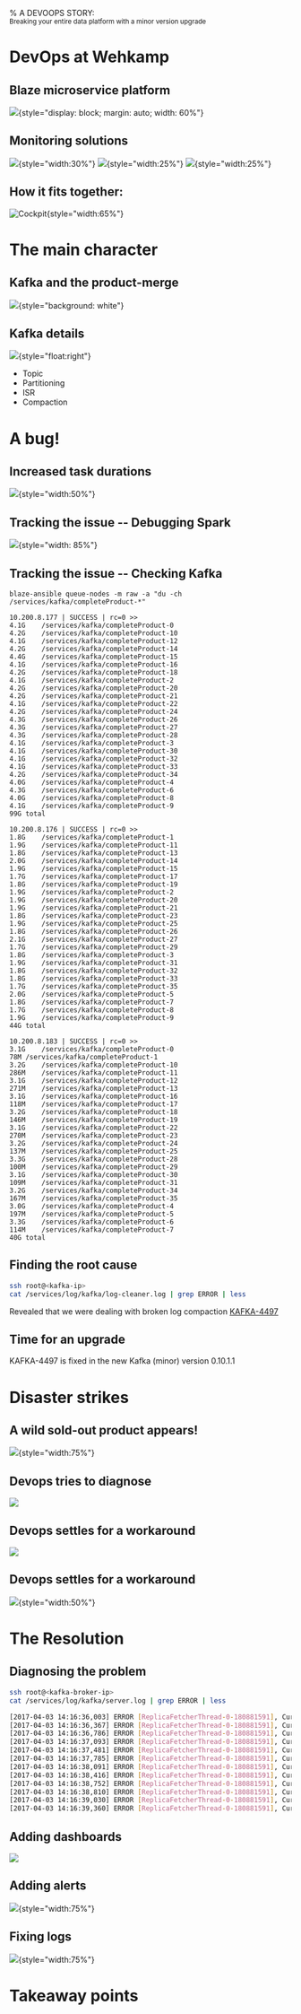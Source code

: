% A DEVOOPS STORY: <br> <small> Breaking your entire data platform with a minor version upgrade </small>

# DevOps at Wehkamp
## Blaze microservice platform
![](img/devoops/stack.png){style="display: block; margin: auto; width: 60%"}

## Monitoring solutions
![](img/devoops/efk.png){style="width:30%"}
![](img/devoops/grafana.jpg){style="width:25%"}
![](img/devoops/prometheus.jpg){style="width:25%"}

## How it fits together:
![[Cockpit](https://cockpit.nl.wehkamp.blaze.ps/#/?_k=hu8lbi)](img/devoops/cockpit.png){style="width:65%"}

# The main character
## Kafka and the product-merge
![](img/devoops/data-flow.png){style="background: white"}

## Kafka details
![](img/devoops/topic.png){style="float:right"}

- Topic
- Partitioning
- ISR
- Compaction

# A bug!
## Increased task durations
![](img/devoops/airflow.png){style="width:50%"}

## Tracking the issue -- Debugging Spark
![](img/devoops/spark.png){style="width: 85%"}

## Tracking the issue -- Checking Kafka
```
blaze-ansible queue-nodes -m raw -a "du -ch /services/kafka/completeProduct-*"

10.200.8.177 | SUCCESS | rc=0 >>
4.1G    /services/kafka/completeProduct-0
4.2G    /services/kafka/completeProduct-10
4.1G    /services/kafka/completeProduct-12
4.2G    /services/kafka/completeProduct-14
4.4G    /services/kafka/completeProduct-15
4.1G    /services/kafka/completeProduct-16
4.2G    /services/kafka/completeProduct-18
4.1G    /services/kafka/completeProduct-2
4.2G    /services/kafka/completeProduct-20
4.2G    /services/kafka/completeProduct-21
4.1G    /services/kafka/completeProduct-22
4.2G    /services/kafka/completeProduct-24
4.3G    /services/kafka/completeProduct-26
4.3G    /services/kafka/completeProduct-27
4.3G    /services/kafka/completeProduct-28
4.1G    /services/kafka/completeProduct-3
4.1G    /services/kafka/completeProduct-30
4.1G    /services/kafka/completeProduct-32
4.1G    /services/kafka/completeProduct-33
4.2G    /services/kafka/completeProduct-34
4.0G    /services/kafka/completeProduct-4
4.3G    /services/kafka/completeProduct-6
4.0G    /services/kafka/completeProduct-8
4.1G    /services/kafka/completeProduct-9
99G total

10.200.8.176 | SUCCESS | rc=0 >>
1.8G    /services/kafka/completeProduct-1
1.9G    /services/kafka/completeProduct-11
1.8G    /services/kafka/completeProduct-13
2.0G    /services/kafka/completeProduct-14
1.9G    /services/kafka/completeProduct-15
1.7G    /services/kafka/completeProduct-17
1.8G    /services/kafka/completeProduct-19
1.9G    /services/kafka/completeProduct-2
1.9G    /services/kafka/completeProduct-20
1.9G    /services/kafka/completeProduct-21
1.8G    /services/kafka/completeProduct-23
1.9G    /services/kafka/completeProduct-25
1.8G    /services/kafka/completeProduct-26
2.1G    /services/kafka/completeProduct-27
1.7G    /services/kafka/completeProduct-29
1.8G    /services/kafka/completeProduct-3
1.9G    /services/kafka/completeProduct-31
1.8G    /services/kafka/completeProduct-32
1.8G    /services/kafka/completeProduct-33
1.7G    /services/kafka/completeProduct-35
2.0G    /services/kafka/completeProduct-5
1.8G    /services/kafka/completeProduct-7
1.7G    /services/kafka/completeProduct-8
1.9G    /services/kafka/completeProduct-9
44G total

10.200.8.183 | SUCCESS | rc=0 >>
3.1G    /services/kafka/completeProduct-0
78M /services/kafka/completeProduct-1
3.2G    /services/kafka/completeProduct-10
286M    /services/kafka/completeProduct-11
3.1G    /services/kafka/completeProduct-12
271M    /services/kafka/completeProduct-13
3.1G    /services/kafka/completeProduct-16
118M    /services/kafka/completeProduct-17
3.2G    /services/kafka/completeProduct-18
146M    /services/kafka/completeProduct-19
3.1G    /services/kafka/completeProduct-22
270M    /services/kafka/completeProduct-23
3.2G    /services/kafka/completeProduct-24
137M    /services/kafka/completeProduct-25
3.3G    /services/kafka/completeProduct-28
100M    /services/kafka/completeProduct-29
3.1G    /services/kafka/completeProduct-30
109M    /services/kafka/completeProduct-31
3.2G    /services/kafka/completeProduct-34
167M    /services/kafka/completeProduct-35
3.0G    /services/kafka/completeProduct-4
197M    /services/kafka/completeProduct-5
3.3G    /services/kafka/completeProduct-6
114M    /services/kafka/completeProduct-7
40G total
```

## Finding the root cause
```bash
ssh root@<kafka-ip>
cat /services/log/kafka/log-cleaner.log | grep ERROR | less
```
Revealed that we were dealing with broken log compaction [KAFKA-4497](https://issues.apache.org/jira/browse/KAFKA-4497)

## Time for an upgrade
KAFKA-4497 is fixed in the new Kafka (minor) version 0.10.1.1

# Disaster strikes
## A wild sold-out product appears!
![](img/devoops/orders.png){style="width:75%"}

## Devops tries to diagnose
![](img/devoops/effective.png)

## Devops settles for a workaround
![](img/devoops/confusion.jpg)

## Devops settles for a workaround
![](img/devoops/always-publish.png){style="width:50%"}

# The Resolution
## Diagnosing the problem
```bash
ssh root@<kafka-broker-ip>
cat /services/log/kafka/server.log | grep ERROR | less

[2017-04-03 14:16:36,003] ERROR [ReplicaFetcherThread-0-180881591], Current offset 3734742 for partition [completeProduct,13] out of range; reset offset to 3179215 (kafka.server.ReplicaFetcherThread)
[2017-04-03 14:16:36,367] ERROR [ReplicaFetcherThread-0-180881591], Current offset 3688796 for partition [completeProduct,11] out of range; reset offset to 3139765 (kafka.server.ReplicaFetcherThread)
[2017-04-03 14:16:36,786] ERROR [ReplicaFetcherThread-0-180881591], Current offset 3628910 for partition [completeProduct,17] out of range; reset offset to 3098787 (kafka.server.ReplicaFetcherThread)
[2017-04-03 14:16:37,093] ERROR [ReplicaFetcherThread-0-180881591], Current offset 3633348 for partition [completeProduct,1] out of range; reset offset to 3082086 (kafka.server.ReplicaFetcherThread)
[2017-04-03 14:16:37,481] ERROR [ReplicaFetcherThread-0-180881591], Current offset 3706480 for partition [completeProduct,7] out of range; reset offset to 3156826 (kafka.server.ReplicaFetcherThread)
[2017-04-03 14:16:37,785] ERROR [ReplicaFetcherThread-0-180881591], Current offset 3703053 for partition [completeProduct,5] out of range; reset offset to 3142527 (kafka.server.ReplicaFetcherThread)
[2017-04-03 14:16:38,091] ERROR [ReplicaFetcherThread-0-180881591], Current offset 3619023 for partition [completeProduct,35] out of range; reset offset to 3086012 (kafka.server.ReplicaFetcherThread)
[2017-04-03 14:16:38,416] ERROR [ReplicaFetcherThread-0-180881591], Current offset 3714348 for partition [completeProduct,31] out of range; reset offset to 3153547 (kafka.server.ReplicaFetcherThread)
[2017-04-03 14:16:38,752] ERROR [ReplicaFetcherThread-0-180881591], Current offset 3642120 for partition [completeProduct,29] out of range; reset offset to 3103819 (kafka.server.ReplicaFetcherThread)
[2017-04-03 14:16:38,810] ERROR [ReplicaFetcherThread-0-180881591], Current offset 3693406 for partition [completeProduct,19] out of range; reset offset to 3156618 (kafka.server.ReplicaFetcherThread)
[2017-04-03 14:16:39,030] ERROR [ReplicaFetcherThread-0-180881591], Current offset 3625320 for partition [completeProduct,25] out of range; reset offset to 3065658 (kafka.server.ReplicaFetcherThread)
[2017-04-03 14:16:39,360] ERROR [ReplicaFetcherThread-0-180881591], Current offset 3698289 for partition [completeProduct,23] out of range; reset offset to 3150514 (kafka.server.ReplicaFetcherThread)
```

## Adding dashboards
![](img/devoops/grafana.png)

## Adding alerts
![](img/devoops/alert.png){style="width:75%"}

## Fixing logs
![](img/devoops/logs.png){style="width:75%"}

# Takeaway points
